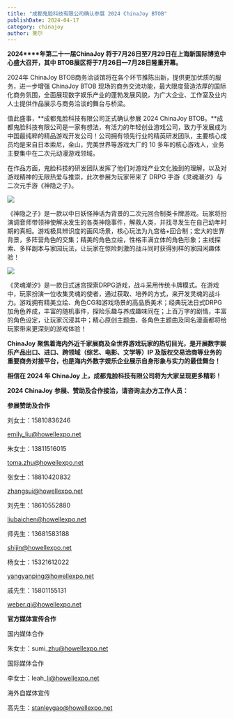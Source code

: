 ```yaml
---
title: "成都鬼脸科技有限公司确认参展 2024 ChinaJoy BTOB"
publishDate: 2024-04-17
category: chinajoy
author: 莱尔
---
```


**2024****年第二十一届ChinaJoy 将于7月26日至7月29日在上海新国际博览中心盛大召开，其中 BTOB展区将于7月26日—7月28日隆重开幕。**

2024年 ChinaJoy BTOB商务洽谈馆将在各个环节推陈出新，提供更加优质的服务，进一步增强 ChinaJoy BTOB 现场的商务交流功能，最大限度营造浓厚的国际化商务氛围，全面展现数字娱乐产业的蓬勃发展风貌，为广大企业、工作室及业内人士提供作品展示与商务洽谈的舞台与桥梁。

值此盛事，**成都鬼脸科技有限公司正式确认参展 2024 ChinaJoy BTOB。**成都鬼脸科技有限公司是一家有想法，有活力的年轻创业游戏公司，致力于发展成为中国最纯粹的精品游戏开发公司！公司拥有领先行业的精英研发团队，主要核心成员均是来自日本索尼，金山，完美世界等游戏大厂的 10 多年的核心游戏人，业务主要集中在二次元动漫游戏领域。

在作品方面，鬼脸科技的研发团队发挥了他们对游戏产业文化独到的理解，以及对游戏精神的无限热爱与推崇，此次参展为玩家带来了 DRPG 手游《灵魂潮汐》与二次元手游《神隐之子》。

![](https://ec-net-1251389766.cos.ap-shanghai.myqcloud.com/wp-content/uploads/2024/04/20240417195055283.png)

《神隐之子》是一款以中日妖怪神话为背景的二次元回合制类卡牌游戏。玩家将扮演调音师带领神使解决发生的各类神隐事件，解救人类，并找寻发生在自己幼年时期的真相。游戏极具辨识度的画风场景，核心玩法为九宫格+回合制；宏大的世界背景，多阵营角色的交集；精美的角色立绘，性格丰满立体的角色形象；主线探索、多样副本与家园玩法，让玩家在惊险刺激的战斗同时获得别样的家园闲趣体验！

![](https://ec-net-1251389766.cos.ap-shanghai.myqcloud.com/wp-content/uploads/2024/04/20240417195111897.png)

《灵魂潮汐》是一款日式迷宫探索DRPG游戏，战斗采用传统卡牌模式。在游戏中，玩家扮演一位收集灵魂的使者，通过获取、培养的方式，来开发灵魂的战斗力。游戏拥有精美立绘、角色CG和游戏场景的高品质美术；经典玩法日式DRPG加角色养成，丰富的随机事件，探险乐趣与养成趣味同在；上百万字的剧情，丰富的角色设定，让玩家沉浸其中；精心原创主题曲、各角色主题曲及同名漫画都将给玩家带来更深刻的游戏体验！

**ChinaJoy** **聚焦着海内外近千家展商及全世界游戏玩家的热切目光，是开展数字娱乐产品出口、进口、跨领域（综艺、电影、文学等）IP 及版权交易洽商等业务的重要商务对接平台，也是海内外数字娱乐企业展示自身形象与实力的最佳舞台！**

**相信在 2024 年 ChinaJoy 上，成都鬼脸科技有限公司将为大家呈现更多精彩！**

**2024 ChinaJoy** **参展、赞助及合作接洽，请咨询主办方工作人员：**

**参展赞助及合作**

刘女士：15810836246

[emily\_liu@howellexpo.net](mailto:emily_liu@howellexpo.net)

朱女士：13811516015

toma.zhu@howellexpo.net

张女士：18810420832

zhangsui@howellexpo.net

刘先生：18610552880

liubaichen@howellexpo.net

师先生：13681583188

shijin@howellexpo.net

杨女士：15321612022

yangyanping@howellexpo.net

戚先生：15801155131

weber.qi@howellexpo.net  
  

**官方媒体宣传合作**

国内媒体合作

朱女士：sumi\_zhu@howellexpo.net

国际媒体合作

李女士：leah\_li@howellexpo.net

海外自媒体宣传

高先生：stanleygao@howellexpo.net
